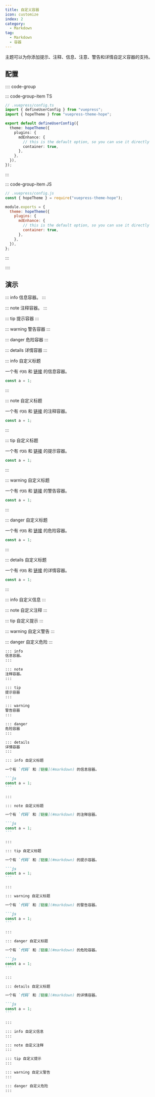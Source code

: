 ```yaml
---
title: 自定义容器
icon: customize
index: 2
category:
  - Markdown
tag:
  - Markdown
  - 容器
---
```


主题可以为你添加提示、注释、信息、注意、警告和详情自定义容器的支持。

<!-- more -->

## 配置

:::: code-group

::: code-group-item TS

```ts {8-11}
// .vuepress/config.ts
import { defineUserConfig } from "vuepress";
import { hopeTheme } from "vuepress-theme-hope";

export default defineUserConfig({
  theme: hopeTheme({
    plugins: {
      mdEnhance: {
        // this is the default option, so you can use it directly
        container: true,
      },
    },
  }),
});
```

:::

::: code-group-item JS

```js {7-10}
// .vuepress/config.js
const { hopeTheme } = require("vuepress-theme-hope");

module.exports = {
  theme: hopeTheme({
    plugins: {
      mdEnhance: {
        // this is the default option, so you can use it directly
        container: true,
      },
    },
  }),
};
```

:::

::::

## 演示

::: info
信息容器。
:::

::: note
注释容器。
:::

::: tip
提示容器
:::

::: warning
警告容器
:::

::: danger
危险容器
:::

::: details
详情容器
:::

::: info 自定义标题

一个有 `代码` 和 [链接](#markdown) 的信息容器。

```js
const a = 1;
```

:::

::: note 自定义标题

一个有 `代码` 和 [链接](#markdown) 的注释容器。

```js
const a = 1;
```

:::

::: tip 自定义标题

一个有 `代码` 和 [链接](#markdown) 的提示容器。

```js
const a = 1;
```

:::

::: warning 自定义标题

一个有 `代码` 和 [链接](#markdown) 的警告容器。

```js
const a = 1;
```

:::

::: danger 自定义标题

一个有 `代码` 和 [链接](#markdown) 的危险容器。

```js
const a = 1;
```

:::

::: details 自定义标题

一个有 `代码` 和 [链接](#markdown) 的详情容器。

```js
const a = 1;
```

:::

::: info 自定义信息
:::

::: note 自定义注释
:::

::: tip 自定义提示
:::

::: warning 自定义警告
:::

::: danger 自定义危险
:::

````md
::: info
信息容器。
:::

::: note
注释容器。
:::

::: tip
提示容器
:::

::: warning
警告容器
:::

::: danger
危险容器
:::

::: details
详情容器
:::

::: info 自定义标题

一个有 `代码` 和 [链接](#markdown) 的信息容器。

```js
const a = 1;
```

:::

::: note 自定义标题

一个有 `代码` 和 [链接](#markdown) 的注释容器。

```js
const a = 1;
```

:::

::: tip 自定义标题

一个有 `代码` 和 [链接](#markdown) 的提示容器。

```js
const a = 1;
```

:::

::: warning 自定义标题

一个有 `代码` 和 [链接](#markdown) 的警告容器。

```js
const a = 1;
```

:::

::: danger 自定义标题

一个有 `代码` 和 [链接](#markdown) 的危险容器。

```js
const a = 1;
```

:::

::: details 自定义标题

一个有 `代码` 和 [链接](#markdown) 的详情容器。

```js
const a = 1;
```

:::

::: info 自定义信息
:::

::: note 自定义注释
:::

::: tip 自定义提示
:::

::: warning 自定义警告
:::

::: danger 自定义危险
:::
````
